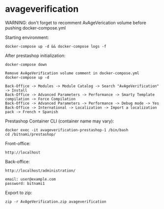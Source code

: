 # avageverification

WARNING: don't forget to recomment AvAgeVerication volume before pushing docker-compose.yml

Starting environment:
```
docker-compose up -d && docker-compose logs -f
```

After prestashop initialization:
```
docker-compose down

Remove AvAgeVerification volume comment in docker-compose.yml
docker-compose up -d

Back-Office -> Modules -> Module Catalog -> Search "AvAgeVerification" -> Install
Back-Office -> Advanced Parameters -> Performance -> Smarty Template compilation -> Force Compilation
Back-Office -> Advanced Parameters -> Performance -> Debug mode -> Yes
Back-Office -> International -> Localization -> Import a localization pack -> French + Spanish
```

Prestashop Container CLI (container name may vary):
```
docker exec -it avageverification-prestashop-1 /bin/bash
cd /bitnami/prestashop/
```

Front-office:
```
http://localhost
```

Back-office:
```
http://localhost/administration/

email: user@example.com
password: bitnami1
```

Export to zip:
```
zip -r AvAgeVerification.zip avageverification
```

